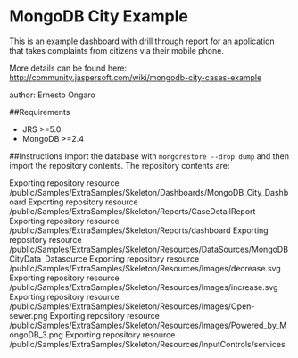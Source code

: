 MongoDB City Example
=================
This is an example dashboard with drill through report for an application that takes complaints from citizens via their mobile phone.

More details can be found here: http://community.jaspersoft.com/wiki/mongodb-city-cases-example

author: Ernesto Ongaro

##Requirements
* JRS >=5.0
* MongoDB >=2.4

##Instructions
Import the database with `mongorestore --drop dump` and then import the repository contents. The repository contents are:

Exporting repository resource /public/Samples/ExtraSamples/Skeleton/Dashboards/MongoDB_City_Dashboard
Exporting repository resource /public/Samples/ExtraSamples/Skeleton/Reports/CaseDetailReport
Exporting repository resource /public/Samples/ExtraSamples/Skeleton/Reports/dashboard
Exporting repository resource /public/Samples/ExtraSamples/Skeleton/Resources/DataSources/MongoDBCityData_Datasource
Exporting repository resource /public/Samples/ExtraSamples/Skeleton/Resources/Images/decrease.svg
Exporting repository resource /public/Samples/ExtraSamples/Skeleton/Resources/Images/increase.svg
Exporting repository resource /public/Samples/ExtraSamples/Skeleton/Resources/Images/Open-sewer.png
Exporting repository resource /public/Samples/ExtraSamples/Skeleton/Resources/Images/Powered_by_MongoDB_3.png
Exporting repository resource /public/Samples/ExtraSamples/Skeleton/Resources/InputControls/services
